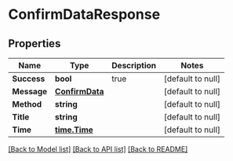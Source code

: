 # ConfirmDataResponse

## Properties
Name | Type | Description | Notes
------------ | ------------- | ------------- | -------------
**Success** | **bool** | true | [default to null]
**Message** | [**ConfirmData**](ConfirmData.md) |  | [default to null]
**Method** | **string** |  | [default to null]
**Title** | **string** |  | [default to null]
**Time** | [**time.Time**](time.Time.md) |  | [default to null]

[[Back to Model list]](../README.md#documentation-for-models) [[Back to API list]](../README.md#documentation-for-api-endpoints) [[Back to README]](../README.md)



